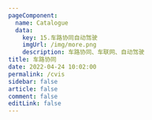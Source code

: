 ```yaml
---
pageComponent: 
  name: Catalogue
  data: 
    key: 15.车路协同自动驾驶
    imgUrl: /img/more.png
    description: 车路协同、车联网、自动驾驶
title: 车路协同
date: 2022-04-24 10:02:00
permalink: /cvis
sidebar: false
article: false
comment: false
editLink: false
---
```

